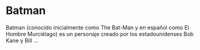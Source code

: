 # Batman



Batman (conocido inicialmente como The Bat-Man y en español como El Hombre Murciélago) es un personaje creado por los estadounidenses Bob Kane y Bill ...
